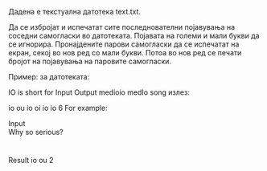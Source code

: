 Дадена е текстуална датотека text.txt.

Да се избројат и испечатат сите последнователни појавувања на соседни самогласки во датотеката. Појавата на големи и мали букви да се игнорира. Пронајдените парови самогласки да се испечатат на екран, секој во нов ред со мали букви. Потоа во нов ред се печати бројот на појавувања на паровите самогласки.

Пример: за датотеката:

IO is short for Input Output
medioio medIo song
излез:

io
ou
io
oi
io
io
6
For example:

Input	
Why so serious?
#

Result
io
ou
2